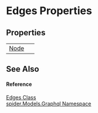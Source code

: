 # Edges Properties




## Properties
<table>
<tr>
<td><a href="5c82bc8d-2ce5-e50c-6a45-31189e1485d3">Node</a></td>
<td> </td></tr>
</table>

## See Also


#### Reference
<a href="77de8a41-c16b-a7ef-2643-a7efe73caf9b">Edges Class</a>  
<a href="a7324a28-4f46-beaa-9269-26a8fa385391">spider.Models.Graphql Namespace</a>  
